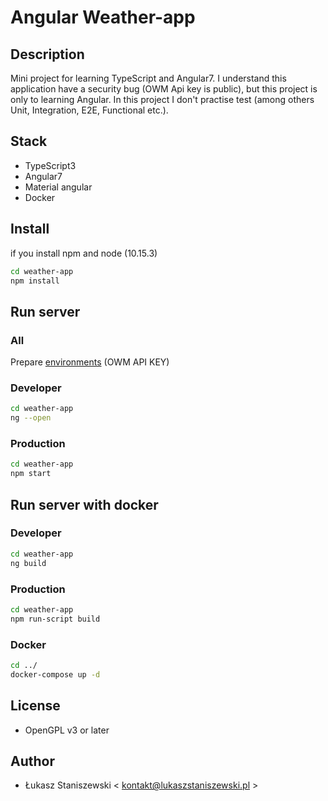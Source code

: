 # Angular Weather-app

## Description

Mini project for learning TypeScript and Angular7.
I understand this application have a security bug (OWM Api key is public), but this 
project is only to learning Angular.
In this project I don't practise test (among others Unit, Integration, E2E, Functional etc.).

## Stack

* TypeScript3
* Angular7
* Material angular
* Docker

## Install

if you install npm and node (10.15.3)

```sh
cd weather-app
npm install
```

## Run server

### All

Prepare [environments](weather-app/src/environments) (OWM API KEY)

### Developer

```sh
cd weather-app
ng --open
```

### Production

```sh
cd weather-app
npm start
```

## Run server with docker

### Developer

```sh
cd weather-app
ng build
```

### Production

```sh
cd weather-app
npm run-script build
```

### Docker

```sh
cd ../
docker-compose up -d
```

## License

* OpenGPL v3 or later

## Author

* Łukasz Staniszewski < kontakt@lukaszstaniszewski.pl >